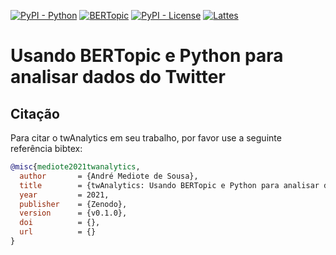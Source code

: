 [![PyPI - Python](https://img.shields.io/badge/python-v3.6+-blue.svg)](https://pypi.org/project/bertopic/)
[![BERTopic](https://img.shields.io/badge/BERtopic-v0.9%20-brightgreen)](https://github.com/MaartenGr/BERTopic)
[![PyPI - License](https://img.shields.io/badge/license-MIT-green.svg)](https://github.com/mediote/twAnalytics/blob/main/LICENSE)
[![Lattes](https://img.shields.io/badge/Lattes-CNPq-blueviolet)](http://lattes.cnpq.br/2455024624300452)


# Usando BERTopic e Python para analisar dados do Twitter










## Citação
Para citar o twAnalytics em seu trabalho, por favor use a seguinte referência bibtex:

```bibtex
@misc{mediote2021twanalytics,
  author       = {André Mediote de Sousa},
  title        = {twAnalytics: Usando BERTopic e Python para analisar dados do Twitter.},
  year         = 2021,
  publisher    = {Zenodo},
  version      = {v0.1.0},
  doi          = {},
  url          = {}
}
```
